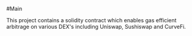 #Main

This project contains a solidity contract which enables gas efficient arbitrage on various DEX's including Uniswap, Sushiswap and CurveFi.
